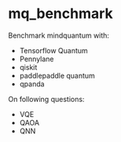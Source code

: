 # mq_benchmark
Benchmark mindquantum with:

- Tensorflow Quantum
- Pennylane
- qiskit
- paddlepaddle quantum
- qpanda

On following questions:

- VQE
- QAOA
- QNN
